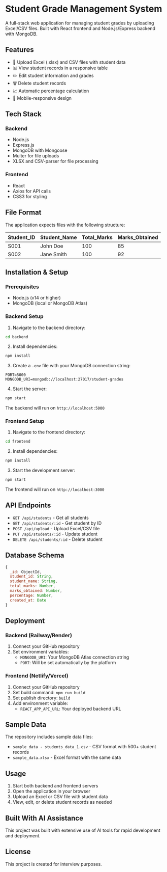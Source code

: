 # Student Grade Management System

A full-stack web application for managing student grades by uploading Excel/CSV files. Built with React frontend and Node.js/Express backend with MongoDB.

## Features

- 📁 Upload Excel (.xlsx) and CSV files with student data
- 📊 View student records in a responsive table
- ✏️ Edit student information and grades
- 🗑️ Delete student records
- 📈 Automatic percentage calculation
- 📱 Mobile-responsive design

## Tech Stack

### Backend

- Node.js
- Express.js
- MongoDB with Mongoose
- Multer for file uploads
- XLSX and CSV-parser for file processing

### Frontend

- React
- Axios for API calls
- CSS3 for styling

## File Format

The application expects files with the following structure:

| Student_ID | Student_Name | Total_Marks | Marks_Obtained |
| ---------- | ------------ | ----------- | -------------- |
| S001       | John Doe     | 100         | 85             |
| S002       | Jane Smith   | 100         | 92             |

## Installation & Setup

### Prerequisites

- Node.js (v14 or higher)
- MongoDB (local or MongoDB Atlas)

### Backend Setup

1. Navigate to the backend directory:

```bash
cd backend
```

2. Install dependencies:

```bash
npm install
```

3. Create a `.env` file with your MongoDB connection string:

```
PORT=5000
MONGODB_URI=mongodb://localhost:27017/student-grades
```

4. Start the server:

```bash
npm start
```

The backend will run on `http://localhost:5000`

### Frontend Setup

1. Navigate to the frontend directory:

```bash
cd frontend
```

2. Install dependencies:

```bash
npm install
```

3. Start the development server:

```bash
npm start
```

The frontend will run on `http://localhost:3000`

## API Endpoints

- `GET /api/students` - Get all students
- `GET /api/students/:id` - Get student by ID
- `POST /api/upload` - Upload Excel/CSV file
- `PUT /api/students/:id` - Update student
- `DELETE /api/students/:id` - Delete student

## Database Schema

```javascript
{
  _id: ObjectId,
  student_id: String,
  student_name: String,
  total_marks: Number,
  marks_obtained: Number,
  percentage: Number,
  created_at: Date
}
```

## Deployment

### Backend (Railway/Render)

1. Connect your GitHub repository
2. Set environment variables:
   - `MONGODB_URI`: Your MongoDB Atlas connection string
   - `PORT`: Will be set automatically by the platform

### Frontend (Netlify/Vercel)

1. Connect your GitHub repository
2. Set build command: `npm run build`
3. Set publish directory: `build`
4. Add environment variable:
   - `REACT_APP_API_URL`: Your deployed backend URL

## Sample Data

The repository includes sample data files:

- `sample_data - students_data_1.csv` - CSV format with 500+ student records
- `sample_data.xlsx` - Excel format with the same data

## Usage

1. Start both backend and frontend servers
2. Open the application in your browser
3. Upload an Excel or CSV file with student data
4. View, edit, or delete student records as needed

## Built With AI Assistance

This project was built with extensive use of AI tools for rapid development and deployment.

## License

This project is created for interview purposes.
